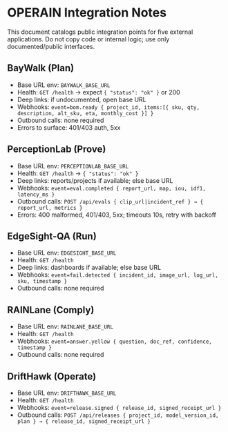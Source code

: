 # OPERAIN Integration Notes

This document catalogs public integration points for five external applications. Do not copy code or internal logic; use only documented/public interfaces.

## BayWalk (Plan)
- Base URL env: `BAYWALK_BASE_URL`
- Health: `GET /health` → expect `{ "status": "ok" }` or 200
- Deep links: if undocumented, open base URL
- Webhooks: `event=bom.ready { project_id, items:[{ sku, qty, description, alt_sku, eta, monthly_cost }] }`
- Outbound calls: none required
- Errors to surface: 401/403 auth, 5xx

## PerceptionLab (Prove)
- Base URL env: `PERCEPTIONLAB_BASE_URL`
- Health: `GET /health` → `{ "status": "ok" }`
- Deep links: reports/projects if available; else base URL
- Webhooks: `event=eval.completed { report_url, map, iou, idf1, latency_ms }`
- Outbound calls: `POST /api/evals { clip_url|incident_ref } → { report_url, metrics }`
- Errors: 400 malformed, 401/403, 5xx; timeouts 10s, retry with backoff

## EdgeSight-QA (Run)
- Base URL env: `EDGESIGHT_BASE_URL`
- Health: `GET /health`
- Deep links: dashboards if available; else base URL
- Webhooks: `event=fail.detected { incident_id, image_url, log_url, sku, timestamp }`
- Outbound calls: none required

## RAINLane (Comply)
- Base URL env: `RAINLANE_BASE_URL`
- Health: `GET /health`
- Webhooks: `event=answer.yellow { question, doc_ref, confidence, timestamp }`
- Outbound calls: none required

## DriftHawk (Operate)
- Base URL env: `DRIFTHAWK_BASE_URL`
- Health: `GET /health`
- Webhooks: `event=release.signed { release_id, signed_receipt_url }`
- Outbound calls: `POST /api/releases { project_id, model_version_id, plan } → { release_id, signed_receipt_url }`

